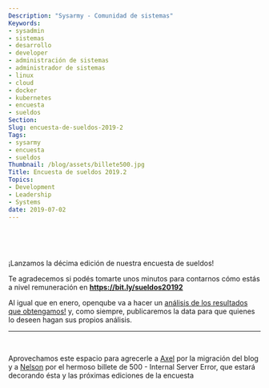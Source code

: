 ```yaml
---
Description: "Sysarmy - Comunidad de sistemas"
Keywords:
- sysadmin 
- sistemas
- desarrollo
- developer
- administración de sistemas
- administrador de sistemas
- linux
- cloud
- docker
- kubernetes
- encuesta
- sueldos
Section: 
Slug: encuesta-de-sueldos-2019-2
Tags:
- sysarmy
- encuesta
- sueldos
Thumbnail: /blog/assets/billete500.jpg
Title: Encuesta de sueldos 2019.2
Topics:
- Development
- Leadership
- Systems
date: 2019-07-02
---
```

<p>&nbsp;</p>
<p>&nbsp;</p>
<p>¡Lanzamos la décima edición de nuestra encuesta de sueldos!</p>

<p>Te agradecemos si podés tomarte unos minutos para contarnos cómo estás a nivel remuneración en <strong><a href="https://bit.ly/sueldos20192">https://bit.ly/sueldos20192</a></strong></p>

<p>Al igual que en enero, openqube va a hacer un <a href="https://openqube.io/sueldos" target="_blank">análisis de los resultados que obtengamos!</a> y, como siempre, publicaremos la data para que quienes lo deseen hagan sus propios análisis.</p>

---
<p>&nbsp;</p>
<p>Aprovechamos este espacio para agrecerle a <a href="https://twitter.com/axelvf" target="_blank">Axel</a> por la migración del blog y a <a href="https://www.linkedin.com/in/ferreccio/" target="_blank">Nelson</a> por el hermoso billete de 500 - Internal Server Error, que estará decorando ésta y las próximas ediciones de la encuesta</p>

